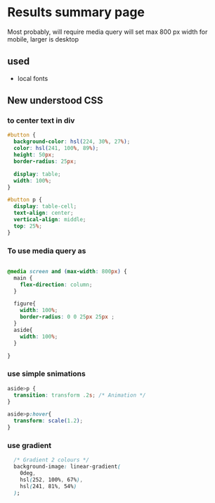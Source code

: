 # Results summary page

Most probably, will require media query will set max 800 px width for mobile, larger is desktop

## used

- local fonts

## New understood CSS

### to center text in div

```css
#button {
  background-color: hsl(224, 30%, 27%);
  color: hsl(241, 100%, 89%);
  height: 50px;
  border-radius: 25px;

  display: table;
  width: 100%;
}

#button p {
  display: table-cell;
  text-align: center;
  vertical-align: middle;
  top: 25%;
}
```

### To use media query as

```css

@media screen and (max-width: 800px) {
  main {
    flex-direction: column;
  }

  figure{
    width: 100%;
    border-radius: 0 0 25px 25px ;
  }
  aside{
    width: 100%;
  }

}
```

### use simple snimations

```css
aside>p {
  transition: transform .2s; /* Animation */  
}

aside>p:hover{
  transform: scale(1.2);
}
```

### use gradient

```css
  /* Gradient 2 colours */
  background-image: linear-gradient(
    0deg,
    hsl(252, 100%, 67%),
    hsl(241, 81%, 54%)
  );
```
